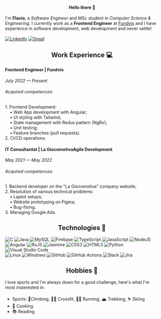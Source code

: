 <h4 align="center">Hello there 👋</h4>

I'm <b>Flavio</b>, a <i>Software Engineer</i> and MSc student in <i>Computer Science & Engineering</i>. I currently work as a <b>Frontend Engineer</b> at [Fundvis](https://www.fundvis.org/) and I have experience in software development, web development and never settle!
<br>
<br>
[![LinkedIn](https://img.shields.io/badge/linkedin-%230077B5.svg?style=for-the-badge&logo=linkedin&logoColor=white)](https://www.linkedin.com/in/tommaso-brumani)
[![Gmail](https://img.shields.io/badge/Gmail-D14836?style=for-the-badge&logo=gmail&logoColor=white)](mailto:flaviorizzoglio@gmail.com)

<h2 align="center">Work Experience 💻</h2>
<h4>Frontend Engineer | Fundvis</h4>
<i>July 2022 — Present</i>
<h6>Acquired competences:</h6>
1. Frontend Development:
<br>
&nbsp;&nbsp;&nbsp;&nbsp;• Web App development with Angular;
<br>
&nbsp;&nbsp;&nbsp;&nbsp;• UI styling with Tailwind;
<br>
&nbsp;&nbsp;&nbsp;&nbsp;• State management with Redux pattern (NgRx);
<br>
&nbsp;&nbsp;&nbsp;&nbsp;• Unit testing;
<br>
&nbsp;&nbsp;&nbsp;&nbsp;• Feature branches (pull requests).
<br>
2. CI/CD operations.
<br>
<h4>IT Consultantat | La GiocomotivaAgile Development</h4>
<i>May 2021 — May 2022</i>
<h6>Acquired competences:</h6>
1. Backend developer on the "La Giocomotiva" company website;
<br>
2. Resolution of various technical problems:
<br>
&nbsp;&nbsp;&nbsp;&nbsp;• Laptot setups;
<br>
&nbsp;&nbsp;&nbsp;&nbsp;• Website prototyping on Figma;
<br>
&nbsp;&nbsp;&nbsp;&nbsp;• Bug-fixing.
<br>
3. Managing Google Ads.

<h2 align="center">Technologies 🔭</h2>

![C](https://img.shields.io/badge/-C-61DAFB?logo=C&logoColor=white&style=flat)
![Java](https://img.shields.io/badge/Java-%23ED8B00.svg?style=flat&logo=java&logoColor=white)
![MySQL](https://img.shields.io/badge/MySQL-581845.svg?style=flat&logo=mysql&logoColor=white)
![Firebase](https://img.shields.io/badge/firebase-%23039BE5.svg?style=flat&logo=firebase)
![TypeScript](https://img.shields.io/badge/typescript-%23007ACC.svg?style=flat&logo=typescript&logoColor=white)
![JavaScript](https://img.shields.io/badge/Javascript-%23323330.svg?style=flat&logo=javascript&logoColor=%23F7DF1E)
![NodeJS](https://img.shields.io/badge/node.js-6DA55F?style=flat&logo=node.js&logoColor=white)
![Angular](https://img.shields.io/badge/angular-%23DD0031.svg?style=flat&logo=angular&logoColor=white)
![RxJS](https://img.shields.io/badge/rxjs-%23B7178C.svg?style=flat&logo=reactivex&logoColor=white)
![Jasmine](https://img.shields.io/badge/-Jasmine-%238A4182?style=flat&logo=Jasmine&logoColor=white)
![CSS3](https://img.shields.io/badge/CSS3-%231572B6.svg?style=flat&logo=css3&logoColor=white)
![HTML5](https://img.shields.io/badge/HTML5-%23E34F26.svg?style=flate&logo=html5&logoColor=white)
![Python](https://img.shields.io/badge/Python-3670A0?style=flat&logo=python&logoColor=ffdd54)
![Visual Studio Code](https://img.shields.io/badge/VS%20Code-0078d7.svg?style=flat&logo=visual-studio-code&logoColor=white)  
![Linux](https://img.shields.io/badge/Linux-FCC624?style=flat&logo=linux&logoColor=black)
![Windows](https://img.shields.io/badge/Windows-0078D6?style=flat&logo=windows&logoColor=white)
![GitHub](https://img.shields.io/badge/github-%23121011.svg?style=flat&logo=github&logoColor=white)
![GitHub Actions](https://img.shields.io/badge/github%20actions-%232671E5.svg?style=flat&logo=githubactions&logoColor=white)
![Slack](https://img.shields.io/badge/Slack-4A154B?style=flat&logo=slack&logoColor=white)
![Jira](https://img.shields.io/badge/jira-%230A0FFF.svg?style=flat&logo=jira&logoColor=white)

<!-- <h2 align="center">Interesting Projects 📋</h2> -->

<h2 align="center">Hobbies 🚀</h2>

I love sports and I'm always down for a good challenge, here's what I'm most insterested in:

- Sports:  🧗Climbing, 🏋️‍♂️ Crossfit, 🏃‍♂️ Running, 🏔 Trekking, ⛷ Skiing
- 🍳 Cooking
- 📚 Reading


<!--
**mightyflavieee/mightyflavieee** is a ✨ _special_ ✨ repository because its `README.md` (this file) appears on your GitHub profile.

Here are some ideas to get you started:

- 🔭 I’m currently working on ...
- 🌱 I’m currently learning ...
- 👯 I’m looking to collaborate on ...
- 🤔 I’m looking for help with ...
- 💬 Ask me about ...
- 📫 How to reach me: ...
- 😄 Pronouns: ...
- ⚡ Fun fact: ...
-->
